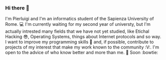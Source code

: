 ### Hi there :wave:

I'm Pierluigi and I'm an informatics student of the Sapienza University of Rome. :computer: 
I'm currently waiting for my second year of universty, but I'm actually intrested many fields that 
we have not yet studied, like Etichal Hacking :sunglasses:, Operating Systems, things about Internet protocols and so way.
I want to improve my programming skills :punch: and, if possible, contribute to projects of my interest that make my work 
known to the community :V:. I'm open to the advice of who know better and more than me. :pray:
Soon :bowtie:

###
